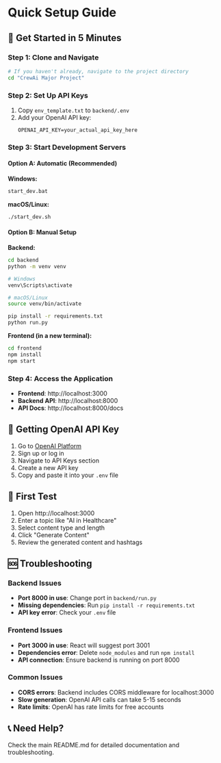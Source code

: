 # Quick Setup Guide

## 🚀 Get Started in 5 Minutes

### Step 1: Clone and Navigate
```bash
# If you haven't already, navigate to the project directory
cd "CrewAi Major Project"
```

### Step 2: Set Up API Keys
1. Copy `env_template.txt` to `backend/.env`
2. Add your OpenAI API key:
   ```
   OPENAI_API_KEY=your_actual_api_key_here
   ```

### Step 3: Start Development Servers

#### Option A: Automatic (Recommended)
**Windows:**
```bash
start_dev.bat
```

**macOS/Linux:**
```bash
./start_dev.sh
```

#### Option B: Manual Setup

**Backend:**
```bash
cd backend
python -m venv venv

# Windows
venv\Scripts\activate

# macOS/Linux
source venv/bin/activate

pip install -r requirements.txt
python run.py
```

**Frontend (in a new terminal):**
```bash
cd frontend
npm install
npm start
```

### Step 4: Access the Application
- **Frontend**: http://localhost:3000
- **Backend API**: http://localhost:8000
- **API Docs**: http://localhost:8000/docs

## 🔑 Getting OpenAI API Key

1. Go to [OpenAI Platform](https://platform.openai.com/)
2. Sign up or log in
3. Navigate to API Keys section
4. Create a new API key
5. Copy and paste it into your `.env` file

## 🎯 First Test

1. Open http://localhost:3000
2. Enter a topic like "AI in Healthcare"
3. Select content type and length
4. Click "Generate Content"
5. Review the generated content and hashtags

## 🆘 Troubleshooting

### Backend Issues
- **Port 8000 in use**: Change port in `backend/run.py`
- **Missing dependencies**: Run `pip install -r requirements.txt`
- **API key error**: Check your `.env` file

### Frontend Issues
- **Port 3000 in use**: React will suggest port 3001
- **Dependencies error**: Delete `node_modules` and run `npm install`
- **API connection**: Ensure backend is running on port 8000

### Common Issues
- **CORS errors**: Backend includes CORS middleware for localhost:3000
- **Slow generation**: OpenAI API calls can take 5-15 seconds
- **Rate limits**: OpenAI has rate limits for free accounts

## 📞 Need Help?

Check the main README.md for detailed documentation and troubleshooting.
